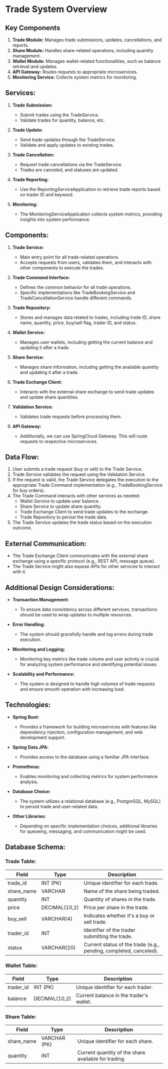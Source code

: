 # Trade System Overview

## Key Components

1. **Trade Module:** Manages trade submissions, updates, cancellations, and reports.
2. **Share Module:** Handles share-related operations, including quantity management.
3. **Wallet Module:** Manages wallet-related functionalities, such as balance retrieval and updates.
4. **API Gateway:** Routes requests to appropriate microservices.
5. **Monitoring Service:** Collects system metrics for monitoring.

## Services:

1. **Trade Submission:**
    - Submit trades using the TradeService.
    - Validate trades for quantity, balance, etc.

2. **Trade Update:**
    - Send trade updates through the TradeService.
    - Validate and apply updates to existing trades.

3. **Trade Cancellation:**
    - Request trade cancellations via the TradeService.
    - Trades are canceled, and statuses are updated.

4. **Trade Reporting:**
    - Use the ReportingServiceApplication to retrieve trade reports based on trader ID and keyword.

5. **Monitoring:**
    - The MonitoringServiceApplication collects system metrics, providing insights into system performance.

## Components:

1. **Trade Service:**
    - Main entry point for all trade-related operations.
    - Accepts requests from users, validates them, and interacts with other components to execute the trades.

2. **Trade Command Interface:**
    - Defines the common behavior for all trade operations.
    - Specific implementations like TradeBookingService and TradeCancellationService handle different commands.

3. **Trade Repository:**
    - Stores and manages data related to trades, including trade ID, share name, quantity, price, buy/sell flag, trader ID, and status.

4. **Wallet Service:**
    - Manages user wallets, including getting the current balance and updating it after a trade.

5. **Share Service:**
    - Manages share information, including getting the available quantity and updating it after a trade.

6. **Trade Exchange Client:**
    - Interacts with the external share exchange to send trade updates and update share quantities.

7. **Validation Service:**
    - Validates trade requests before processing them.

8. **API Gateway:**
    - Additionally, we can use SpringCloud Gateway. This will route requests to respective microservices.

## Data Flow:

1. User submits a trade request (buy or sell) to the Trade Service.
2. Trade Service validates the request using the Validation Service.
3. If the request is valid, the Trade Service delegates the execution to the appropriate Trade Command implementation (e.g., TradeBookingService for buy orders).
4. The Trade Command interacts with other services as needed:
    - Wallet Service to update user balance.
    - Share Service to update share quantity.
    - Trade Exchange Client to send trade updates to the exchange.
    - Trade Repository to persist the trade data.
5. The Trade Service updates the trade status based on the execution outcome.

## External Communication:

- The Trade Exchange Client communicates with the external share exchange using a specific protocol (e.g., REST API, message queue).
- The Trade Service might also expose APIs for other services to interact with it.

## Additional Design Considerations:

- **Transaction Management:**
    - To ensure data consistency across different services, transactions should be used to wrap updates to multiple resources.

- **Error Handling:**
    - The system should gracefully handle and log errors during trade execution.

- **Monitoring and Logging:**
    - Monitoring key metrics like trade volume and user activity is crucial for analyzing system performance and identifying potential issues.

- **Scalability and Performance:**
    - The system is designed to handle high volumes of trade requests and ensure smooth operation with increasing load.

## Technologies:

- **Spring Boot:**
    - Provides a framework for building microservices with features like dependency injection, configuration management, and web development support.

- **Spring Data JPA:**
    - Provides access to the database using a familiar JPA interface.

- **Prometheus:**
    - Enables monitoring and collecting metrics for system performance analysis.

- **Database Choice:**
    - The system utilizes a relational database (e.g., PostgreSQL, MySQL) to persist trade and user-related data.

- **Other Libraries:**
    - Depending on specific implementation choices, additional libraries for queueing, messaging, and communication might be used.

## Database Schema:

### Trade Table:

| Field       | Type          | Description                                 |
|-------------|---------------|---------------------------------------------|
| trade_id    | INT (PK)      | Unique identifier for each trade.           |
| share_name  | VARCHAR       | Name of the share being traded.             |
| quantity    | INT           | Quantity of shares in the trade.            |
| price       | DECIMAL(10,2) | Price per share in the trade.               |
| buy_sell    | VARCHAR(4)    | Indicates whether it's a buy or sell trade.|
| trader_id   | INT           | Identifier of the trader submitting the trade.|
| status      | VARCHAR(20)   | Current status of the trade (e.g., pending, completed, canceled).|

### Wallet Table:

| Field       | Type          | Description                                 |
|-------------|---------------|---------------------------------------------|
| trader_id   | INT (PK)      | Unique identifier for each trader.          |
| balance     | DECIMAL(10,2) | Current balance in the trader's wallet.     |

### Share Table:

| Field       | Type          | Description                                 |
|-------------|---------------|---------------------------------------------|
| share_name  | VARCHAR (PK)  | Unique identifier for each share.           |
| quantity    | INT           | Current quantity of the share available for trading.|